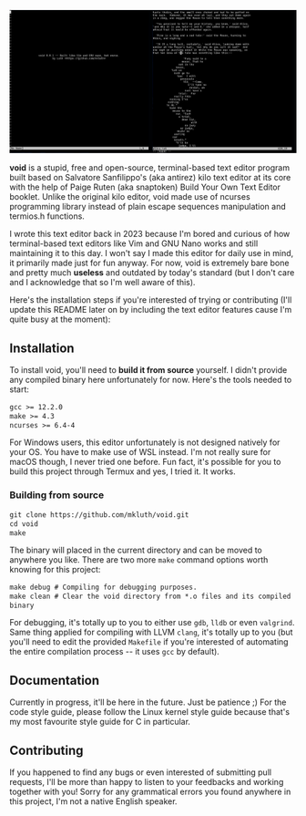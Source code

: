 ![Screenshot](./assets/void_ss.png)

**void** is a stupid, free and open-source, terminal-based text editor program
built based on Salvatore Sanfilippo's (aka antirez) kilo text editor at its
core with the help of Paige Ruten (aka snaptoken) Build Your Own Text Editor
booklet. Unlike the original kilo editor, void made use of ncurses programming
library instead of plain escape sequences manipulation and termios.h functions.

I wrote this text editor back in 2023 because I'm bored and curious of how
terminal-based text editors like Vim and GNU Nano works and still maintaining it
to this day. I won't say I made this editor for daily use in mind, it primarily
made just for fun anyway. For now, void is extremely bare bone and pretty much
**useless** and outdated by today's standard (but I don't care and I acknowledge
that so I'm well aware of this).

Here's the installation steps if you're interested of trying or contributing
(I'll update this README later on by including the text editor features
cause I'm quite busy at the moment):

## Installation

To install void, you'll need to **build it from source** yourself. I didn't
provide any compiled binary here unfortunately for now. Here's the tools needed
to start:

```
gcc >= 12.2.0
make >= 4.3
ncurses >= 6.4-4
```

For Windows users, this editor unfortunately is not designed natively for your
OS. You have to make use of WSL instead. I'm not really sure for macOS though, I
never tried one before. Fun fact, it's possible for you to build this project
through Termux and yes, I tried it. It works.

### Building from source

```
git clone https://github.com/mkluth/void.git
cd void
make
```

The binary will placed in the current directory and can be moved to anywhere you
like. There are two more `make` command options worth knowing for this project:

```
make debug # Compiling for debugging purposes.
make clean # Clear the void directory from *.o files and its compiled binary
```

For debugging, it's totally up to you to either use `gdb`, `lldb` or even
`valgrind`. Same thing applied for compiling with LLVM `clang`, it's totally up
to you (but you'll need to edit the provided `Makefile` if you're interested of
automating the entire compilation process -- it uses `gcc` by default).

## Documentation

Currently in progress, it'll be here in the future. Just be patience ;)
For the code style guide, please follow the Linux kernel style guide because
that's my most favourite style guide for C in particular.

## Contributing

If you happened to find any bugs or even interested of submitting pull requests,
I'll be more than happy to listen to your feedbacks and working together with
you! Sorry for any grammatical errors you found anywhere in this project, I'm
not a native English speaker.
